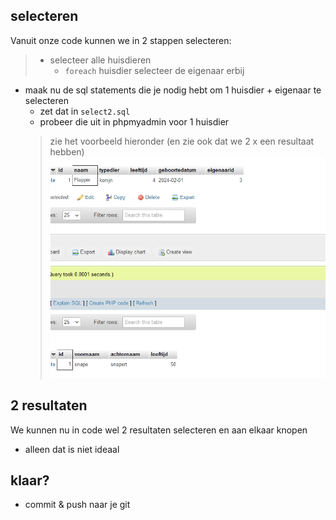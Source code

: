 ## selecteren

Vanuit onze code kunnen we in 2 stappen selecteren:
> - selecteer alle huisdieren
>    - `foreach` huisdier selecteer de eigenaar erbij

- maak nu de sql statements die je nodig hebt om 1 huisdier + eigenaar te selecteren
    - zet dat in `select2.sql`
    - probeer die uit in phpmyadmin voor 1 huisdier
    > zie het voorbeeld hieronder (en zie ook dat we 2 x een resultaat hebben)
    > ![](img/select2tables.PNG)


## 2 resultaten

We kunnen nu in code wel 2 resultaten selecteren en aan elkaar knopen
- alleen dat is niet ideaal

## klaar?

- commit & push naar je git